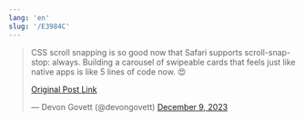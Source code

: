 ```yaml
---
lang: 'en'
slug: '/E3984C'
---
```


<blockquote class="twitter-tweet">

CSS scroll snapping is so good now that Safari supports scroll-snap-stop: always. Building a carousel of swipeable cards that feels just like native apps is like 5 lines of code now. 😍

[Original Post Link](https://t.co/kJRsa4XtjV)

&mdash; Devon Govett (@devongovett) [December 9, 2023](https://twitter.com/devongovett/status/1733308568768528821?ref_src=twsrc%5Etfw)

</blockquote>
